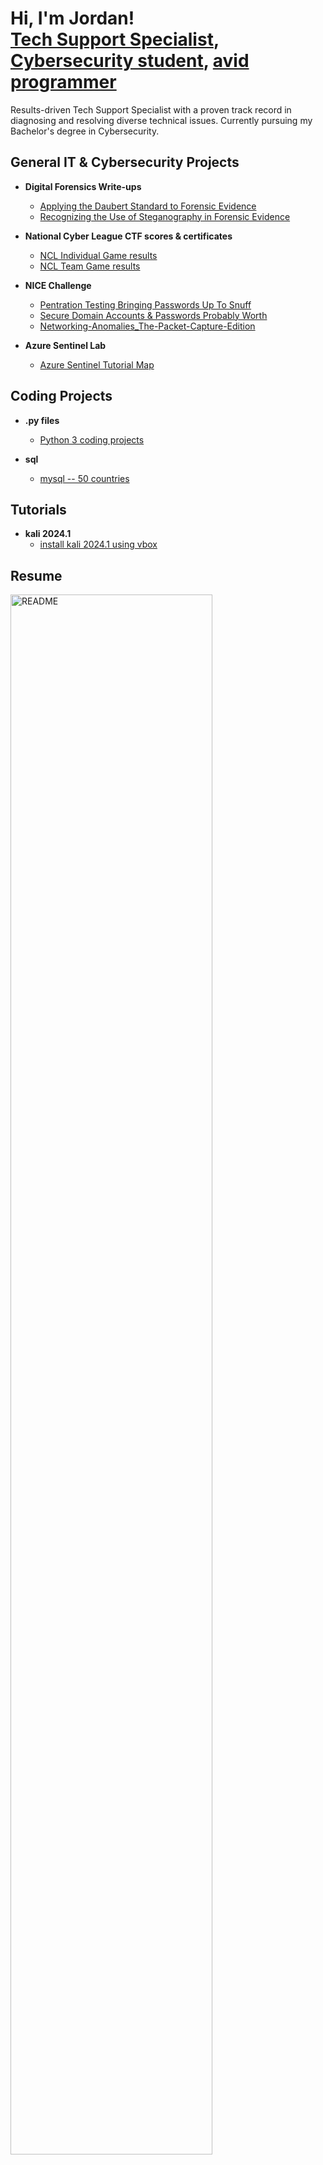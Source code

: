 <h1>Hi, I'm Jordan! <br/><a href="https://www.linkedin.com/in/awl4114awl/">Tech Support Specialist</a>, <a href="https://tryhackme.com/p/awl4114awl">Cybersecurity student</a>, <a href="https://replit.com/@awl4114awl">avid programmer</a></h1>
Results-driven Tech Support Specialist with a proven track record in diagnosing and resolving diverse technical issues. Currently pursuing my Bachelor's degree in Cybersecurity.

<h2>General IT & Cybersecurity Projects</h2> 

- <b>Digital Forensics Write-ups</b>
  - [Applying the Daubert Standard to Forensic Evidence](https://github.com/awl4114awl/Jones-Bartlett-Learning)
  - [Recognizing the Use of Steganography in Forensic Evidence](https://github.com/awl4114awl/Recognizing_the_Use_of_Steganography_in_Forensic_Evidence_4e)
  
- <b>National Cyber League CTF scores & certificates</b>
  - [NCL Individual Game results](https://github.com/awl4114awl/NCL-INDIVIDUAL-GAME-SCORE-CARD-AND-CERT)
  - [NCL Team Game results](https://github.com/awl4114awl/NCL-TEAM-GAME-SCORE-CARD-AND-CERT)

- <b>NICE Challenge</b>
  - [Pentration Testing Bringing Passwords Up To Snuff](https://github.com/awl4114awl/Secure-Domain-Accounts-and-Passwords-Probably-Worth)
  - [Secure Domain Accounts & Passwords Probably Worth](https://github.com/awl4114awl/Pentration-Testing-Bringing-Passwords-Up-To-Snuff)
  - [Networking-Anomalies_The-Packet-Capture-Edition](https://github.com/awl4114awl/Networking-Anomalies_The-Packet-Capture-Edition)

- <b>Azure Sentinel Lab</b>
  - [Azure Sentinel Tutorial Map](https://github.com/awl4114awl/Azure-Sentinel-Tutorial-Map)
    
<h2>Coding Projects</h2> 

- <b>.py files</b>
  - [Python 3 coding projects](https://github.com/awl4114awl/.pyfiles)

- <b>sql</b>
  - [mysql -- 50 countries](https://github.com/awl4114awl/mysql---50-countries/tree/main)

<h2>Tutorials</h2> 

- <b>kali 2024.1</b>
  - [install kali 2024.1 using vbox](https://github.com/awl4114awl/install-kali-2024.1)
  
## Resume
<img src="https://i.imgur.com/lSYgQOi.png" height="80%" width="80%" alt="README"/>
